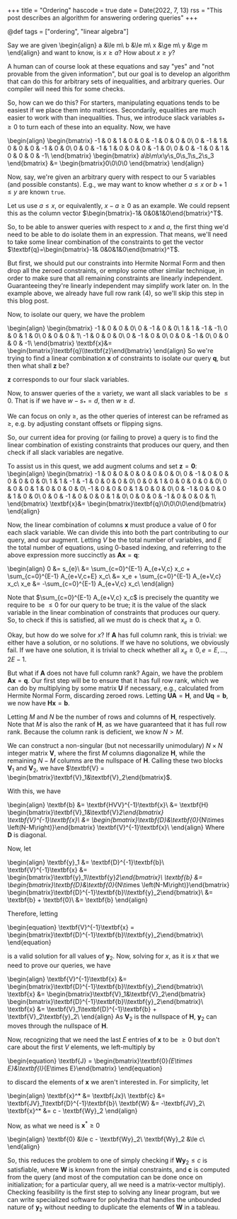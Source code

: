 +++
title = "Ordering"
hascode = true
date = Date(2022, 7, 13)
rss = "This post describes an algorithm for answering ordering queries"
+++

@def tags = ["ordering", "linear algebra"]

Say we are given
\begin{align}
a &\le m\\
b &\le m\\
x &\ge m\\
y &\ge m
\end{align}
and want to know, is $x \ge a$? How about $x \ge y$?

A human can of course look at these equations and say "yes" and "not provable from the given information", but our goal is to develop an algorithm that can do this for arbitrary sets of inequalities, and arbitrary queries.
Our compiler will need this for some checks.

So, how can we do this?
For starters, manipulating equations tends to be easiest if we place them into matrices.
Secondarily, equalities are much easier to work with than inequalities. Thus, we introduce slack variables $s_{*}\ge0$ to turn each of these into an equality. Now, we have

\begin{align}
\begin{bmatrix}
-1 & 0 & 1 & 0 & 0 & -1 & 0 & 0 & 0\\
0 & -1 & 1 & 0 & 0 & 0 & -1 & 0 & 0\\
0 & 0 & -1 & 1 & 0 & 0 & 0 & -1 & 0\\
0 & 0 & -1 & 0 & 1 & 0 & 0 & 0 & -1\\
\end{bmatrix}
\begin{bmatrix}
a\\b\\m\\x\\y\\s_0\\s_1\\s_2\\s_3
\end{bmatrix}
&= 
\begin{bmatrix}0\\0\\0\\0
\end{bmatrix}
\end{align}

Now, say, we're given an arbitrary query with respect to our 5 variables (and possible constants). E.g., we may want to know whether $a \le x$ or $b + 1 \le y$ are known `true`.

Let us use $a \le x$, or equivalently, $x - a \ge 0$ as an example.
We could repsent this as the column vector $\begin{bmatrix}-1& 0&0&1&0\end{bmatrix}^T$.

So, to be able to answer queries with respect to $x$ and $a$, the first thing we'd need to be able to do isolate them in an expression.
That means, we'll need to take some linear combination of the constraints to get the vector $\textbf{q}=\begin{bmatrix}-1& 0&0&1&0\end{bmatrix}^T$.

But first, we should put our constraints into Hermite Normal Form and then drop all the zeroed constraints, or employ some other similar technique, in order to make sure that all remaining constraints are linearly independent. Guaranteeing they're linearly independent may simplify work later on.
In the example above, we already have full row rank (4), so we'll skip this step in this blog post.

Now, to isolate our query, we have the problem

\begin{align}
\begin{bmatrix}
-1 & 0 & 0 & 0\\
0 & -1 & 0 & 0\\
1 & 1 & -1 & -1\\
0 & 0 & 1 & 0\\
0 & 0 & 0 & 1\\
-1 & 0 & 0 & 0\\
0 & -1 & 0 & 0\\
0 & 0 & -1 & 0\\
0 & 0 & 0 & -1\\
\end{bmatrix}
\textbf{x}&=
\begin{bmatrix}\textbf{q}\\\textbf{z}\end{bmatrix}
\end{align}
So we're trying to find a linear combination $\textbf{x}$ of constraints to isolate our query $\textbf{q}$, but then what shall $\textbf{z}$ be?

$\textbf{z}$ corresponds to our four slack variables.

Now, to answer queries of the $\ge$ variety, we want all slack variables to be $\le0$.
That is if we have $w - s_{*} = d$, then $w\ge d$.

We can focus on only $\ge$, as the other queries of interest can be reframed as $\ge$, e.g. by adjusting constant offsets or flipping signs.

So, our current idea for proving (or failing to prove) a query is to find the linear combination of existing constraints that produces our query, and then check if all slack variables are negative.

To assist us in this quest, we add augment colums and set $\textbf{z}=\textbf{0}$:
\begin{align}
\begin{bmatrix}
-1 & 0 & 0 & 0 & 0 & 0 & 0 & 0\\
0 & -1 & 0 & 0 & 0 & 0 & 0 & 0\\
1 & 1 & -1 & -1 & 0 & 0 & 0 & 0\\
0 & 0 & 1 & 0 & 0 & 0 & 0 & 0\\
0 & 0 & 0 & 1 & 0 & 0 & 0 & 0\\
-1 & 0 & 0 & 0 & 1 & 0 & 0 & 0\\
0 & -1 & 0 & 0 & 0 & 1 & 0 & 0\\
0 & 0 & -1 & 0 & 0 & 0 & 1 & 0\\
0 & 0 & 0 & -1 & 0 & 0 & 0 & 1\\
\end{bmatrix}
\textbf{x}&=
\begin{bmatrix}\textbf{q}\\0\\0\\0\\0\end{bmatrix}
\end{align}

Now, the linear combination of columns $\textbf{x}$ must produce a value of $0$ for each slack variable. We can divide this into both the part contributing to our query, and our augment. Letting $V$ be the total number of variables, and $E$ the total number of equations, using 0-based indexing, and referring to the above expression more succinctly as $\textbf{Ax}=\textbf{q}$:

\begin{align}
0 &= s_{e}\\
&= \sum_{c=0}^{E-1} A_{e+V,c} x_c +
\sum_{c=0}^{E-1} A_{e+V,c+E} x_c\\
&= x_e + \sum_{c=0}^{E-1} A_{e+V,c} x_c\\
x_e &= -\sum_{c=0}^{E-1} A_{e+V,c} x_c\\
\end{align}

Note that $\sum_{c=0}^{E-1} A_{e+V,c} x_c$ is precisely the quantity we require to be $\le 0$ for our query to be true; it is the value of the slack variable in the linear combination of constraints that produces our query.
So, to check if this is satisfied, all we must do is check that $x_e\ge0$.

Okay, but how do we solve for $x$? If $\textbf{A}$ has full column rank, this is trivial: we either have a solution, or no solutions. If we have no solutions, we obviously fail. If we have one solution, it is trivial to check whether all $x_e\ge0, e = E,\ldots,2E-1$.

But what if $\textbf{A}$ does not have full column rank?
Again, we have the problem $\textbf{Ax}=\textbf{q}$. Our first step will be to ensure that it has full row rank, which we can do by multiplying by some matrix $\textbf{U}$ if necessary, e.g., calculated from Hermite Normal Form, discarding zeroed rows. Letting $\textbf{UA}=\textbf{H}$, and $\textbf{Uq}=\textbf{b}$, we now have $\textbf{Hx}=\textbf{b}$.

Letting $M$ and $N$ be the number of rows and columns of $\textbf{H}$, respectively. Note that $M$ is also the rank of $\textbf{H}$, as we have guaranteed that it has full row rank. Because the column rank is deficient, we know $N > M$.

We can construct a non-singular (but not necessarilly unimodulary) $N\times N$ integer matrix $\textbf{V}$, where the first $M$ columns diagonalize $\textbf{H}$, while the remaining $N-M$ columns are the nullspace of $\textbf{H}$. Calling these two blocks $\textbf{V}_1$ and $\textbf{V}_2$, we have $\textbf{V} = \begin{bmatrix}\textbf{V}_1&\textbf{V}_2\end{bmatrix}$.

With this, we have

\begin{align}
\textbf{b} &=
\textbf{HVV}^{-1}\textbf{x}\\
&=
\textbf{H}
\begin{bmatrix}\textbf{V}_1&\textbf{V}_2\end{bmatrix}
\textbf{V}^{-1}\textbf{x}\\
&=
\begin{bmatrix}\textbf{D}&\textbf{0}_{N\times \left(N-M\right)}\end{bmatrix}
\textbf{V}^{-1}\textbf{x}\\
\end{align}
Where $\textbf{D}$ is diagonal.

Now, let

\begin{align}
\textbf{y}_1 &= \textbf{D}^{-1}\textbf{b}\\
\textbf{V}^{-1}\textbf{x} &= \begin{bmatrix}\textbf{y}_1\\\textbf{y}_2\end{bmatrix}\\
\textbf{b} &=
\begin{bmatrix}\textbf{D}&\textbf{0}_{N\times \left(N-M\right)}\end{bmatrix}
\begin{bmatrix}\textbf{D}^{-1}\textbf{b}\\\textbf{y}_2\end{bmatrix}\\
&= \textbf{b} + \textbf{0}\\
&= \textbf{b}
\end{align}

Therefore, letting 

\begin{equation}
\textbf{V}^{-1}\textbf{x} = \begin{bmatrix}\textbf{D}^{-1}\textbf{b}\\\textbf{y}_2\end{bmatrix}\\
\end{equation}

is a valid solution for all values of $\textbf{y}_2$. Now, solving for $x$, as it is $x$ that we need to prove our queries, we have

\begin{align}
\textbf{V}^{-1}\textbf{x} &= \begin{bmatrix}\textbf{D}^{-1}\textbf{b}\\\textbf{y}_2\end{bmatrix}\\
\textbf{x}
&=
\begin{bmatrix}\textbf{V}_1&\textbf{V}_2\end{bmatrix}
\begin{bmatrix}\textbf{D}^{-1}\textbf{b}\\\textbf{y}_2\end{bmatrix}\\
\textbf{x}
&=
\textbf{V}_1\textbf{D}^{-1}\textbf{b} +
\textbf{V}_2\textbf{y}_2\\
\end{align}
As $\textbf{V}_2$ is the nullspace of $\textbf{H}$, $\textbf{y}_2$ can moves through the nullspace of $\textbf{H}$.

Now, recognizing that we need the last $E$ entries of $\textbf{x}$ to be $\ge 0$ but don't care about the first $V$ elements, we left-multiply by

\begin{equation}
\textbf{J} = \begin{bmatrix}\textbf{0}_{E\times E}&\textbf{I}_{E\times E}\end{bmatrix}
\end{equation}

to discard the elements of $\textbf{x}$ we aren't interested in. For simplicity, let

\begin{align}
\textbf{x}^* &= \textbf{Jx}\\
\textbf{c} &= \textbf{JV}_1\textbf{D}^{-1}\textbf{b}\\
\textbf{W} &= -\textbf{JV}_2\\
\textbf{x}^* &= c - \textbf{Wy}_2
\end{align}

Now, as what we need is $\textbf{x}^*\ge 0$

\begin{align}
\textbf{0} &\le c - \textbf{Wy}_2\\
\textbf{Wy}_2 &\le c\\
\end{align}


So, this reduces the problem to one of simply checking if $\textbf{Wy}_2 \le c$ is satisfiable, where $\textbf{W}$ is known from the initial constraints, and $\textbf{c}$ is computed from the query (and most of the computation can be done once on initialization; for a particular query, all we need is a matrix-vector multiply). Checking feasibility is the first step to solving any linear program, but we can write specialized software for polyhedra that handles the unbounded nature of $\textbf{y}_2$ without needing to duplicate the elements of $\textbf{W}$ in a tableau.


